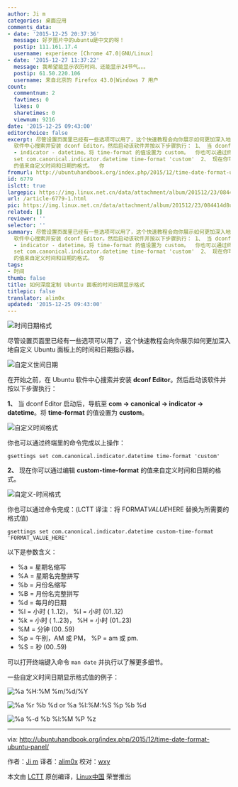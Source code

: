 ```yaml
---
author: Ji m
categories: 桌面应用
comments_data:
- date: '2015-12-25 20:37:36'
  message: 好歹图片中的ubuntu是中文的呀！
  postip: 111.161.17.4
  username: experience [Chrome 47.0|GNU/Linux]
- date: '2015-12-27 11:37:22'
  message: 我希望能显示农历时间、还能显示24节气。。。
  postip: 61.50.220.106
  username: 来自北京的 Firefox 43.0|Windows 7 用户
count:
  commentnum: 2
  favtimes: 0
  likes: 0
  sharetimes: 0
  viewnum: 9216
date: '2015-12-25 09:43:00'
editorchoice: false
excerpt: 尽管设置页面里已经有一些选项可以用了，这个快速教程会向你展示如何更加深入地自定义 Ubuntu 面板上的时间和日期指示器。  在开始之前，在 Ubuntu
  软件中心搜索并安装 dconf Editor。然后启动该软件并按以下步骤执行： 1、 当 dconf Editor 启动后，导航至 com - canonical
  - indicator - datetime。将 time-format 的值设置为 custom。  你也可以通过终端里的命令完成以上操作： gsettings
  set com.canonical.indicator.datetime time-format 'custom'  2、 现在你可以通过编辑 custom-time-format
  的值来自定义时间和日期的格式。  你
fromurl: http://ubuntuhandbook.org/index.php/2015/12/time-date-format-ubuntu-panel/
id: 6779
islctt: true
largepic: https://img.linux.net.cn/data/attachment/album/201512/23/084414d8uzhug1rgg613ur.png
url: /article-6779-1.html
pic: https://img.linux.net.cn/data/attachment/album/201512/23/084414d8uzhug1rgg613ur.png.thumb.jpg
related: []
reviewer: ''
selector: ''
summary: 尽管设置页面里已经有一些选项可以用了，这个快速教程会向你展示如何更加深入地自定义 Ubuntu 面板上的时间和日期指示器。  在开始之前，在 Ubuntu
  软件中心搜索并安装 dconf Editor。然后启动该软件并按以下步骤执行： 1、 当 dconf Editor 启动后，导航至 com - canonical
  - indicator - datetime。将 time-format 的值设置为 custom。  你也可以通过终端里的命令完成以上操作： gsettings
  set com.canonical.indicator.datetime time-format 'custom'  2、 现在你可以通过编辑 custom-time-format
  的值来自定义时间和日期的格式。  你
tags:
- 时间
thumb: false
title: 如何深度定制 Ubuntu 面板的时间日期显示格式
titlepic: false
translator: alim0x
updated: '2015-12-25 09:43:00'
---
```


![时间日期格式](/data/attachment/album/201512/23/084414d8uzhug1rgg613ur.png)


尽管设置页面里已经有一些选项可以用了，这个快速教程会向你展示如何更加深入地自定义 Ubuntu 面板上的时间和日期指示器。


![自定义世间日期](/data/attachment/album/201512/23/084414ia7fvj00vqllqv17.jpg)


在开始之前，在 Ubuntu 软件中心搜索并安装 **dconf Editor**。然后启动该软件并按以下步骤执行：


**1、** 当 dconf Editor 启动后，导航至 **com -> canonical -> indicator -> datetime**。将 **time-format** 的值设置为 **custom**。


![自定义时间格式](/data/attachment/album/201512/23/084416jmmx1l210mpptb0k.jpg)


你也可以通过终端里的命令完成以上操作：



```
gsettings set com.canonical.indicator.datetime time-format 'custom'

```

**2、** 现在你可以通过编辑 **custom-time-format** 的值来自定义时间和日期的格式。


![自定义-时间格式](/data/attachment/album/201512/23/084440lyiy81imm2y0p22i.jpg)


你也可以通过命令完成：(LCTT 译注：将 FORMAT*VALUE*HERE 替换为所需要的格式值)



```
gsettings set com.canonical.indicator.datetime custom-time-format 'FORMAT_VALUE_HERE'

```

以下是参数含义：


* %a = 星期名缩写
* %A = 星期名完整拼写
* %b = 月份名缩写
* %B = 月份名完整拼写
* %d = 每月的日期
* %l = 小时 ( 1..12)， %I = 小时 (01..12)
* %k = 小时 ( 1..23)， %H = 小时 (01..23)
* %M = 分钟 (00..59)
* %p = 午别，AM 或 PM， %P = am 或 pm.
* %S = 秒 (00..59)


可以打开终端键入命令 `man date` 并执行以了解更多细节。


一些自定义时间日期显示格式值的例子：


![%a %H:%M %m/%d/%Y](/data/attachment/album/201512/23/084441beeocencn3xkp4qf.jpg)


![%a %r %b %d or %a %I:%M:%S %p %b %d](/data/attachment/album/201512/23/084442fflhf68xhsh0xfa7.jpg)


![%a %-d %b %l:%M %P %z](/data/attachment/album/201512/23/084442etx3307pfte3thjk.jpg)




---


via: <http://ubuntuhandbook.org/index.php/2015/12/time-date-format-ubuntu-panel/>


作者：[Ji m](http://ubuntuhandbook.org/index.php/about/) 译者：[alim0x](https://github.com/alim0x) 校对：[wxy](https://github.com/wxy)


本文由 [LCTT](https://github.com/LCTT/TranslateProject) 原创编译，[Linux中国](https://linux.cn/) 荣誉推出